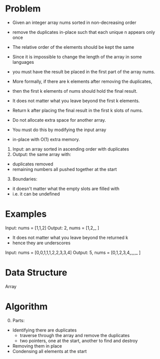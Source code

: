 # Problem

- Given an integer array nums sorted in non-decreasing order
- remove the duplicates in-place such that each unique n appears only once 
- The relative order of the elements should be kept the same

- Since it is impossible to change the length of the array in some languages
- you must have the result be placed in the first part of the array nums.
- More formally, if there are k elements after removing the duplicates,
- then the first k elements of nums should hold the final result.
- It does not matter what you leave beyond the first k elements.

- Return k after placing the final result in the first k slots of nums.

- Do not allocate extra space for another array.
- You must do this by modifying the input array
- in-place with O(1) extra memory.

1. Input: an array sorted in ascending order with duplicates
2. Output: the same array with:
  - duplicates removed 
  - remaining numbers all pushed together at the start
3. Boundaries:
  - it doesn't matter what the empty slots are filled with
  - i.e. it can be undefined

# Examples

Input: nums = [1,1,2]
Output: 2, nums = [1,2,_ ]

- It does not matter what you leave beyond the returned k
- hence they are underscores

Input: nums = [0,0,1,1,1,2,2,3,3,4]
Output: 5, nums = [0,1,2,3,4,_,_,_,_,_ ]

# Data Structure

Array

# Algorithm

0. Parts:
  - Identifying there are duplicates 
    - traverse through the array and remove the duplicates 
    - two pointers, one at the start, another to find and destroy 
  - Removing them in place 
  - Condensing all elements at the start 

